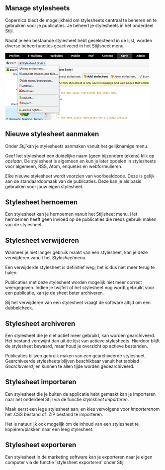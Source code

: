 ## Manage stylesheets

Copernica biedt de mogelijkheid om stylesheets centraal te beheren en te
gebruiken voor je publicaties. Je beheert je stylesheets in het
onderdeel Stijl.

Nadat je een bestaande stylesheet hebt geselecteerd in de lijst, worden
diverse beheerfuncties geactiveerd in het Stijlsheet menu.

![Manage stylesheet ](../images/Stylesheet.png)

## Nieuwe stylesheet aanmaken

Onder *Stijl*kan je stylesheets aanmaken vanuit het gelijknamige menu.

Geef het stylesheet een duidelijke naam (geen bijzondere tekens) klik op
*opslaan*. De stylesheet is algemeen en kun je later opdelen in
stylesheets voor algemeen, RSS, Atom, enquetes en webformulieren.

Elke nieuwe stylesheet wordt voorzien van voorbeeldcode. Deze is gelijk
aan de standaardopmaak van de publicaties. Deze kan je als basis
gebruiken voor jouw eigen stylesheet.


## Stylesheet hernoemen

Een stylesheet kan je hernoemen vanuit het Stijlsheet menu. Het
hernoemen heeft geen invloed op de publicaties die reeds gebruik maken
van de stylesheet.


## Stylesheet verwijderen

Wanneer je niet langer gebruik maakt van een stylesheet, kan je deze
verwijderen vanuit het *Stylesheet*menu.

Een verwijderde stylesheet is definitief weg; het is dus niet meer terug
te halen.

Publicaties met deze stylesheet worden mogelijk niet meer correct
weergegeven. Indien je twijfelt of het stylesheet nog wordt gebruikt
voor een publicatie, kan je de sheet beter archiveren.

Bij het verwijderen van een stylesheet vraagt de software altijd om een
dubbelcheck.


## Stylesheet archiveren

Een stylesheet die je niet actief meer gebruikt, kan worden
gearchiveerd. Het bestand verdwijnt dan uit de lijst van actieve
stylesheets. Hierdoor blijft de stylesheet bewaard, maar houd je
overzicht op actieve bestanden.

Publicaties blijven gebruik maken van een gearchiveerde stylesheet.
Gearchiveerde stylesheets blijven beschikbaar vanuit het tabblad
*Gearchiveerd*, en kunnen te allen tijde worden gedearchiveerd.

## Stylesheet importeren

Een stylesheet die je buiten de applicatie hebt gemaakt kan je
importeren naar het onderdeel Stijl via de functie *stylesheet
importeren*.

Maak eerst een lege stylesheet aan, en kies vervolgens voor
*Importeren*om het .CSS bestand of .ZIP bestand te importeren.

Het is natuurlijk ook mogelijk om de inhoud van een stylesheet te
kopiëren/plakken naar een leeg stylesheet.

Stylesheet exporteren
---------------------

Een stylesheet in de marketing software kan je exporteren naar je eigen
computer via de functie 'stylesheet exporteren' onder Stijl.
